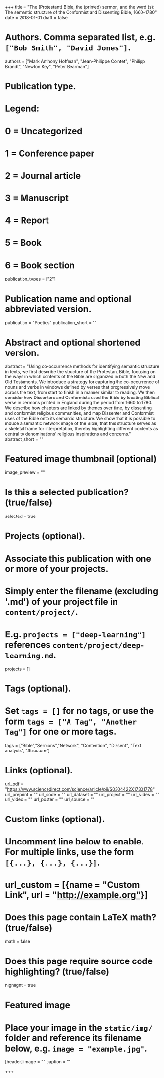 +++
title = "The (Protestant) Bible, the (printed) sermon, and the word (s): The semantic structure of the Conformist and Dissenting Bible, 1660–1780"
date = 2018-01-01
draft = false

# Authors. Comma separated list, e.g. `["Bob Smith", "David Jones"]`.
authors = ["Mark Anthony Hoffman", "Jean-Philippe Cointet", "Philipp Brandt", "Newton Key", "Peter Bearman"]

# Publication type.
# Legend:
# 0 = Uncategorized
# 1 = Conference paper
# 2 = Journal article
# 3 = Manuscript
# 4 = Report
# 5 = Book
# 6 = Book section
publication_types = ["2"]

# Publication name and optional abbreviated version.
publication = "Poetics"
publication_short = ""

# Abstract and optional shortened version.
abstract = "Using co-occurrence methods for identifying semantic structure in texts, we first describe the structure of the Protestant Bible, focusing on the ways in which contents of the Bible are organized in both the New and Old Testaments. We introduce a strategy for capturing the co-occurrence of nouns and verbs in windows defined by verses that progressively move across the text, from start to finish in a manner similar to reading. We then consider how Dissenters and Conformists used the Bible by locating Biblical verse in sermons printed in England during the period from 1660 to 1780. We describe how chapters are linked by themes over time, by dissenting and conformist religious communities, and map Dissenter and Conformist uses of the Bible onto its semantic structure. We show that it is possible to induce a semantic network image of the Bible, that this structure serves as a skeletal frame for interpretation, thereby highlighting different contents as central to denominations’ religious inspirations and concerns."
abstract_short = ""

# Featured image thumbnail (optional)
image_preview = ""

# Is this a selected publication? (true/false)
selected = true

# Projects (optional).
#   Associate this publication with one or more of your projects.
#   Simply enter the filename (excluding '.md') of your project file in `content/project/`.
#   E.g. `projects = ["deep-learning"]` references `content/project/deep-learning.md`.
projects = []

# Tags (optional).
#   Set `tags = []` for no tags, or use the form `tags = ["A Tag", "Another Tag"]` for one or more tags.
tags = ["Bible","Sermons","Network", "Contention", "Dissent", "Text analysis", "Structure"]

# Links (optional).
url_pdf = "https://www.sciencedirect.com/science/article/pii/S0304422X17301778"
url_preprint = ""
url_code = ""
url_dataset = ""
url_project = ""
url_slides = ""
url_video = ""
url_poster = ""
url_source = ""

# Custom links (optional).
#   Uncomment line below to enable. For multiple links, use the form `[{...}, {...}, {...}]`.
# url_custom = [{name = "Custom Link", url = "http://example.org"}]

# Does this page contain LaTeX math? (true/false)
math = false

# Does this page require source code highlighting? (true/false)
highlight = true

# Featured image
# Place your image in the `static/img/` folder and reference its filename below, e.g. `image = "example.jpg"`.
[header]
image = ""
caption = ""

+++
